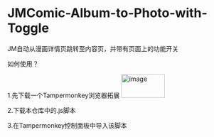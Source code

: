 # JMComic-Album-to-Photo-with-Toggle
JM自动从漫画详情页跳转至内容页，并带有页面上的功能开关

如何使用？

1.先下载一个Tampermonkey浏览器拓展
<img width="98" height="53" alt="image" src="https://github.com/user-attachments/assets/2d8102a7-052a-4bb6-88ee-2073d0acb840" />

2.下载本仓库中的.js脚本

3.在Tampermonkey控制面板中导入该脚本

